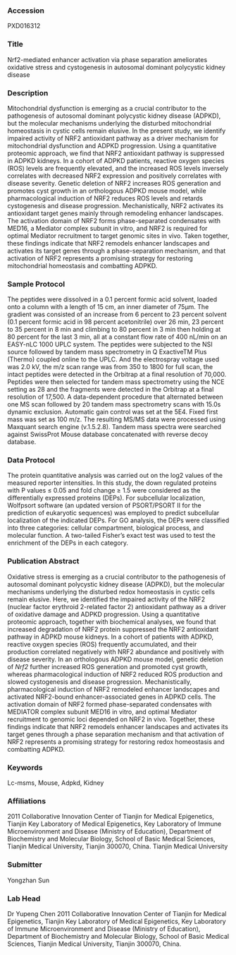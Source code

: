 ### Accession
PXD016312

### Title
Nrf2-mediated enhancer activation via phase separation ameliorates oxidative stress and cystogenesis in autosomal dominant polycystic kidney disease

### Description
Mitochondrial dysfunction is emerging as a crucial contributor to the pathogenesis of autosomal dominant polycystic kidney disease (ADPKD), but the molecular mechanisms underlying the disturbed mitochondrial homeostasis in cystic cells remain elusive. In the present study, we identify impaired activity of NRF2 antioxidant pathway as a driver mechanism for mitochondrial dysfunction and ADPKD progression. Using a quantitative proteomic approach, we find that NRF2 antioxidant pathway is suppressed in ADPKD kidneys. In a cohort of ADPKD patients, reactive oxygen species (ROS) levels are frequently elevated, and the increased ROS levels inversely correlates with decreased NRF2 expression and positively correlates with disease severity. Genetic deletion of NRF2 increases ROS generation and promotes cyst growth in an orthologous ADPKD mouse model, while pharmacological induction of NRF2 reduces ROS levels and retards cystogenesis and disease progression. Mechanistically, NRF2 activates its antioxidant target genes mainly through remodeling enhancer landscapes. The activation domain of NRF2 forms phase-separated condensates with MED16, a Mediator complex subunit in vitro, and NRF2 is required for optimal Mediator recruitment to target genomic sites in vivo. Taken together, these findings indicate that NRF2 remodels enhancer landscapes and activates its target genes through a phase-separation mechanism, and that activation of NRF2 represents a promising strategy for restoring mitochondrial homeostasis and combatting ADPKD.

### Sample Protocol
The peptides were dissolved in a 0.1 percent formic acid solvent, loaded onto a column with a length of 15 cm, an inner diameter of 75µm. The gradient was consisted of an increase from 6 percent to 23 percent solvent (0.1 percent formic acid in 98 percent acetonitrile) over 26 min, 23 percent to 35 percent in 8 min and climbing to 80 percent in 3 min then holding at 80 percent for the last 3 min, all at a constant flow rate of 400 nL/min on an EASY-nLC 1000 UPLC system. The peptides were subjected to the NSI source followed by tandem mass spectrometry in Q ExactiveTM Plus (Thermo) coupled online to the UPLC. And the electrospray voltage used was 2.0 kV, the m/z scan range was from 350 to 1800 for full scan, the intact peptides were detected in the Orbitrap at a final resolution of 70,000. Peptides were then selected for tandem mass spectrometry using the NCE setting as 28 and the fragments were detected in the Orbitrap at a final resolution of 17,500. A data-dependent procedure that alternated between one MS scan followed by 20 tandem mass spectrometry scans with 15.0s dynamic exclusion. Automatic gain control was set at the 5E4. Fixed first mass was set as 100 m/z. The resulting MS/MS data were processed using Maxquant search engine (v.1.5.2.8). Tandem mass spectra were searched against SwissProt Mouse database concatenated with reverse decoy database.

### Data Protocol
The protein quantitative analysis was carried out on the log2 values of the measured reporter intensities. In this study, the down regulated proteins with P values ≤ 0.05 and fold change ≥ 1.5 were considered as the differentially expressed proteins (DEPs). For subcellular localization, Wolfpsort software (an updated version of PSORT/PSORT II for the prediction of eukaryotic sequences) was employed to predict subcellular localization of the indicated DEPs. For GO analysis, the DEPs were classified into three categories: cellular compartment, biological process, and molecular function. A two-tailed Fisher’s exact test was used to test the enrichment of the DEPs in each category.

### Publication Abstract
Oxidative stress is emerging as a crucial contributor to the pathogenesis of autosomal dominant polycystic kidney disease (ADPKD), but the molecular mechanisms underlying the disturbed redox homeostasis in cystic cells remain elusive. Here, we identified the impaired activity of the NRF2 (nuclear factor erythroid 2-related factor 2) antioxidant pathway as a driver of oxidative damage and ADPKD progression. Using a quantitative proteomic approach, together with biochemical analyses, we found that increased degradation of NRF2 protein suppressed the NRF2 antioxidant pathway in ADPKD mouse kidneys. In a cohort of patients with ADPKD, reactive oxygen species (ROS) frequently accumulated, and their production correlated negatively with NRF2 abundance and positively with disease severity. In an orthologous ADPKD mouse model, genetic deletion of <i>Nrf2</i> further increased ROS generation and promoted cyst growth, whereas pharmacological induction of NRF2 reduced ROS production and slowed cystogenesis and disease progression. Mechanistically, pharmacological induction of NRF2 remodeled enhancer landscapes and activated NRF2-bound enhancer-associated genes in ADPKD cells. The activation domain of NRF2 formed phase-separated condensates with MEDIATOR complex subunit MED16 in vitro, and optimal Mediator recruitment to genomic loci depended on NRF2 in vivo. Together, these findings indicate that NRF2 remodels enhancer landscapes and activates its target genes through a phase separation mechanism and that activation of NRF2 represents a promising strategy for restoring redox homeostasis and combatting ADPKD.

### Keywords
Lc-msms, Mouse, Adpkd, Kidney

### Affiliations
2011 Collaborative Innovation Center of Tianjin for Medical Epigenetics, Tianjin Key Laboratory of Medical Epigenetics, Key Laboratory of Immune Microenvironment and Disease (Ministry of Education), Department of Biochemistry and Molecular Biology, School of Basic Medical Sciences, Tianjin Medical University, Tianjin 300070, China.
Tianjin Medical University

### Submitter
Yongzhan Sun

### Lab Head
Dr Yupeng Chen
2011 Collaborative Innovation Center of Tianjin for Medical Epigenetics, Tianjin Key Laboratory of Medical Epigenetics, Key Laboratory of Immune Microenvironment and Disease (Ministry of Education), Department of Biochemistry and Molecular Biology, School of Basic Medical Sciences, Tianjin Medical University, Tianjin 300070, China.


